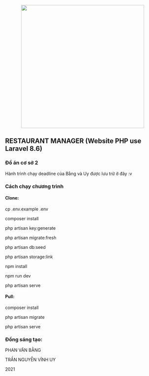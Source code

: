 <p align="center"><a href="https://laravel.com" target="_blank"><img src="https://raw.githubusercontent.com/laravel/art/master/logo-lockup/5%20SVG/2%20CMYK/1%20Full%20Color/laravel-logolockup-cmyk-red.svg" width="400"></a></p>

## RESTAURANT MANAGER (Website PHP use Laravel 8.6)

### Đồ án cơ sở 2

<p>Hành trình chạy deadline của Bằng và Uy được lưu trữ ở đây :v</p>

### Cách chạy chương trình

#### Clone:
<p>cp .env.example .env</p>
<p>composer install</p>
<p>php artisan key:generate</p>
<p>php artisan migrate:fresh</p>
<p>php artisan db:seed</p>
<p>php artisan storage:link</p>
<p>npm install</p>
<p>npm run dev</p>
<p>php artisan serve</p>

#### Pull:
<p>composer install</p>
<p>php artisan migrate</p>
<p>php artisan serve</p>


### Đồng sáng tạo:
<p>PHAN VĂN BẰNG</p>
<p>TRẦN NGUYỄN VĨNH UY</p>
<p>2021</p>